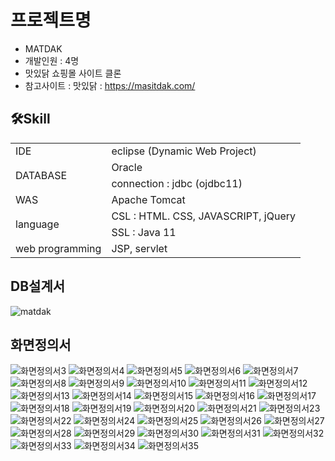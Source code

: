 # 프로젝트명
- MATDAK
- 개발인원 : 4명
- 맛있닭 쇼핑몰 사이트 클론
- 참고사이트 : 맛있닭 : https://masitdak.com/
## 🛠️Skill
<table>
  <tr>
    <td> IDE </td>
    <td> eclipse (Dynamic Web Project)</td>
  </tr>  
  <tr>
    <td rowspan="2"> DATABASE </td>
    <td> Oracle </td>
  </tr>  
  <tr>
    <td> connection : jdbc (ojdbc11) </td>
  </tr>  
  <tr>
    <td> WAS </td>
    <td> Apache Tomcat </td>
  </tr>  
  <tr>
    <td rowspan="2"> language </td>
    <td> CSL : HTML. CSS, JAVASCRIPT, jQuery</td>
  </tr> 
  <tr>
    <td> SSL : Java 11 </td>
  </tr> 
  <tr>
    <td> web programming </td>
    <td> JSP, servlet </td>
  </tr> 
</table>

## DB설계서
![matdak](https://github.com/jaeheela/matdak-project/assets/107570140/29801616-3546-48e9-b083-533c792787bd)

## 화면정의서
![화면정의서3](https://github.com/jaeheela/matdak-project/assets/107570140/a63e3c31-0938-4a61-8fbc-dda22321d1fd)
![화면정의서4](https://github.com/jaeheela/matdak-project/assets/107570140/3f388040-bade-4115-a382-847a8d4cdd6d)
![화면정의서5](https://github.com/jaeheela/matdak-project/assets/107570140/8b648ebf-caea-4792-a567-b317e8288b89)
![화면정의서6](https://github.com/jaeheela/matdak-project/assets/107570140/87b85793-203e-44e2-ac87-85457afa8351)
![화면정의서7](https://github.com/jaeheela/matdak-project/assets/107570140/aeb0f194-260a-40ca-a699-c586d347a116)
![화면정의서8](https://github.com/jaeheela/matdak-project/assets/107570140/8c752c20-a9eb-44f2-9fe1-17c37700803c)
![화면정의서9](https://github.com/jaeheela/matdak-project/assets/107570140/0c3226df-a547-4e95-9bda-ee3c3c5af984)
![화면정의서10](https://github.com/jaeheela/matdak-project/assets/107570140/8d422f44-7a7e-4109-90db-c7424999b698)
![화면정의서11](https://github.com/jaeheela/matdak-project/assets/107570140/68757991-a860-4ad6-8485-8f1fd6e1fea8)
![화면정의서12](https://github.com/jaeheela/matdak-project/assets/107570140/76677b90-164c-49bd-bb81-a9fce6413107)
![화면정의서13](https://github.com/jaeheela/matdak-project/assets/107570140/d650617e-8e9e-4607-ab61-69671cd9c55c)
![화면정의서14](https://github.com/jaeheela/matdak-project/assets/107570140/32cd9044-9168-4982-b7eb-3e072acdcf08)
![화면정의서15](https://github.com/jaeheela/matdak-project/assets/107570140/fb233af4-c251-4e76-801f-080919bfafef)
![화면정의서16](https://github.com/jaeheela/matdak-project/assets/107570140/4df145d5-91f5-4fe8-ad88-0192a845a6d9)
![화면정의서17](https://github.com/jaeheela/matdak-project/assets/107570140/94a47490-c5cf-48ac-87b6-ce2c75b8e0a3)
![화면정의서18](https://github.com/jaeheela/matdak-project/assets/107570140/587bfa8f-c55a-471f-958a-d3dabe51d912)
![화면정의서19](https://github.com/jaeheela/matdak-project/assets/107570140/33ffa790-3442-4d55-9468-193cb5bf711e)
![화면정의서20](https://github.com/jaeheela/matdak-project/assets/107570140/9e82cb46-eb42-41e2-90ff-581d6bc24571)
![화면정의서21](https://github.com/jaeheela/matdak-project/assets/107570140/81420bc3-91ed-4abc-adbc-4182eea83739)
![화면정의서23](https://github.com/jaeheela/matdak-project/assets/107570140/58cd3f77-2c93-4b03-850f-25353075a829)
![화면정의서22](https://github.com/jaeheela/matdak-project/assets/107570140/61d5112a-7bd3-4482-87b5-c1d04f7031e0)
![화면정의서24](https://github.com/jaeheela/matdak-project/assets/107570140/84609e53-68d1-4233-a21d-93f911d3b420)
![화면정의서25](https://github.com/jaeheela/matdak-project/assets/107570140/dee48226-9e74-4604-b26e-1e9880ed8b62)
![화면정의서26](https://github.com/jaeheela/matdak-project/assets/107570140/c0c51609-0cab-4a76-b533-fc49a8184342)
![화면정의서27](https://github.com/jaeheela/matdak-project/assets/107570140/115699c8-6cde-4c5e-9a57-1ad1940d7e7c)
![화면정의서28](https://github.com/jaeheela/matdak-project/assets/107570140/512fd49b-8a26-4e4f-807f-5e683a1f2a55)
![화면정의서29](https://github.com/jaeheela/matdak-project/assets/107570140/b84b8738-5ba1-409e-b9bf-38fbaef51077)
![화면정의서30](https://github.com/jaeheela/matdak-project/assets/107570140/416f3e6c-c4d0-4f72-a31d-babbff519ecf)
![화면정의서31](https://github.com/jaeheela/matdak-project/assets/107570140/9868e879-8db9-4d5c-8a62-e8c21e7401f5)
![화면정의서32](https://github.com/jaeheela/matdak-project/assets/107570140/90b9c9a8-336e-4ff8-a218-6801b1db1009)
![화면정의서33](https://github.com/jaeheela/matdak-project/assets/107570140/7af990c1-8a3f-4bb7-b003-7aac674cd525)
![화면정의서34](https://github.com/jaeheela/matdak-project/assets/107570140/a00bef02-a535-4d7f-967e-134e14271b0b)
![화면정의서35](https://github.com/jaeheela/matdak-project/assets/107570140/4a6e29a7-add6-4723-bc12-6488d1c3bf37)

